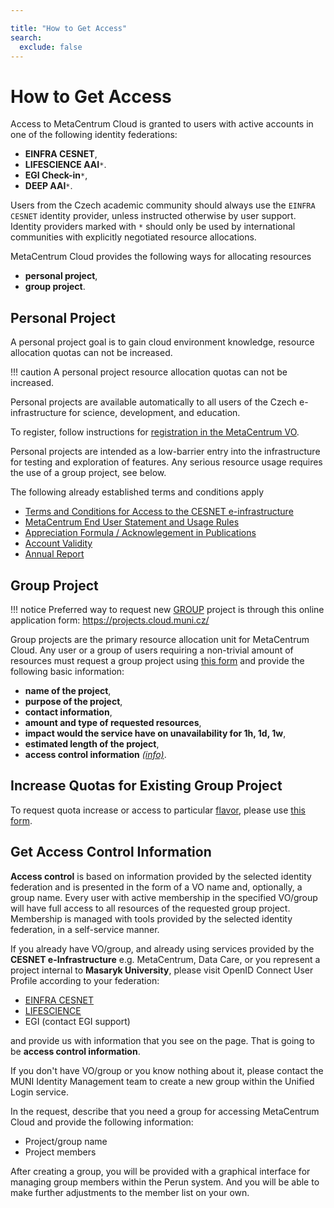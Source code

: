 ```yaml
---

title: "How to Get Access"
search:
  exclude: false
---
```


# How to Get Access

Access to MetaCentrum Cloud is granted to users with active accounts in
one of the following identity federations:

* __EINFRA CESNET__,
* __LIFESCIENCE AAI__`*`.
* __EGI Check-in__`*`,
* __DEEP AAI__`*`.

Users from the Czech academic community should always use the `EINFRA CESNET`
identity provider, unless instructed otherwise by user support.
Identity providers marked with `*` should only be used by international
communities with explicitly negotiated resource allocations.

MetaCentrum Cloud provides the following ways for allocating resources

* __personal project__,
* __group project__.

## Personal Project

A personal project goal is to gain cloud environment knowledge, resource allocation quotas can not be increased.

!!! caution
	A personal project resource allocation quotas can not be increased.

Personal projects are available automatically to all users of the Czech
e-infrastructure for science, development, and education.

To register, follow instructions for
[registration in the MetaCentrum VO](https://metavo.metacentrum.cz/en/application/index.html).

Personal projects are intended as a low-barrier entry
into the infrastructure for testing and exploration of features. Any
serious resource usage requires the use of a group project, see below.

The following already established terms and conditions apply

* [Terms and Conditions for Access to the CESNET e-infrastructure](https://www.cesnet.cz/conditions/?lang=en)
* [MetaCentrum End User Statement and Usage Rules](https://www.metacentrum.cz/en/about/rules/index.html)
* [Appreciation Formula / Acknowlegement in Publications](https://wiki.metacentrum.cz/wiki/Usage_rules/Acknowledgement)
* [Account Validity](https://wiki.metacentrum.cz/wiki/Usage_rules/Account)
* [Annual Report](https://wiki.metacentrum.cz/wiki/MetaCentrum_Annual_Report_%E2%88%92_Author_Instructions)

## Group Project

!!! notice
	Preferred way to request new <a href="https://cloud.gitlab-pages.ics.muni.cz/documentation/register/#group-project">GROUP</a> project is through this online application form: <a href="https://projects.cloud.muni.cz/">https://projects.cloud.muni.cz/</a>

Group projects are the primary resource allocation unit for MetaCentrum Cloud.
Any user or a group of users requiring a non-trivial amount of resources must
request a group project using [this form](https://projects.cloud.muni.cz/) and provide the following basic information:

* __name of the project__,
* __purpose of the project__,
* __contact information__,
* __amount and type of requested resources__,
* __impact would the service have on unavailability for 1h, 1d, 1w__,
* __estimated length of the project__,
* __access control information__ _[(info)](#get-access-control-information)_.

## Increase Quotas for Existing Group Project

To request quota increase or access to particular [flavor](../technical-reference/flavors.md), please use [this form](https://projects.cloud.muni.cz/).

## Get Access Control Information

__Access control__ is based on information provided by the selected identity federation
and is presented in the form of a VO name and, optionally, a group name. Every user
with active membership in the specified VO/group will have full access to all resources
of the requested group project. Membership is managed with tools provided by the selected
identity federation, in a self-service manner.

If you already have VO/group, and already using services
provided by the __CESNET e-Infrastructure__ e.g. MetaCentrum, Data Care,
or you represent a project internal to __Masaryk University__,
please visit OpenID Connect User Profile according to your federation:

 - [EINFRA CESNET](https://login.cesnet.cz/oidc/manage/user/profile)
 - [LIFESCIENCE](https://profile.aai.lifescience-ri.eu/profile)
 - EGI (contact EGI support)

and provide us with information that you see on the page. That is going to be __access control information__.

If you don't have VO/group or you know nothing about it, please contact the MUNI Identity Management team
to create a new group within the Unified Login service.

 In the request, describe that you need a group for accessing MetaCentrum Cloud and provide the following information:

* Project/group name
* Project members

After creating a group, you will be provided with a graphical interface for managing group members within the Perun system.
And you will be able to make further adjustments to the member list on your own.
